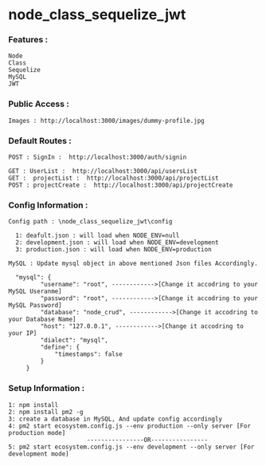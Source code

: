 # node_class_sequelize_jwt

### Features :
    Node
    Class
    Sequelize
    MySQL
    JWT

### Public Access :  
    Images : http://localhost:3000/images/dummy-profile.jpg
    
### Default Routes :
    POST : SignIn :  http://localhost:3000/auth/signin
    
    GET : UserList :  http://localhost:3000/api/usersList
    GET :  projectList :  http://localhost:3000/api/projectList
    POST : projectCreate :  http://localhost:3000/api/projectCreate
    
### Config Information :
    Config path : \node_class_sequelize_jwt\config
      
      1: deafult.json : will load when NODE_ENV=null
      2: development.json : will load when NODE_ENV=development
      3: production.json : will load when NODE_ENV=production
        
    MySQL : Update mysql object in above mentioned Json files Accordingly.
      
      "mysql": {
             "username": "root", ------------>[Change it accodring to your MySQL Useranme]
             "password": "root", ------------>[Change it accodring to your MySQL Password]
             "database": "node_crud", ------------>[Change it accodring to your Database Name]
             "host": "127.0.0.1", ------------>[Change it accodring to your IP]
             "dialect": "mysql",
             "define": {
                 "timestamps": false
             }
         }
     
       
    
### Setup Information :
    1: npm install
    2: npm install pm2 -g
    3: create a database in MySQL, And update config accordingly
    4: pm2 start ecosystem.config.js --env production --only server [For production mode]
                          ----------------OR----------------
    5: pm2 start ecosystem.config.js --env development --only server [For development mode]
 
    
    